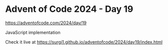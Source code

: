 # Advent of Code 2024 - Day 19

https://adventofcode.com/2024/day/19

JavaScript implementation

Check it live at https://surgi1.github.io/adventofcode/2024/day19/index.html